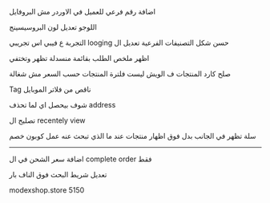 اضافة رقم فرعي للعميل
في الاوردر مش البروفايل

اللوجو
تعديل لون البروسيسينج

التجربة ع فيبي اس تجريبي 
looging
حسن شكل التصنيفات الفرعية 
تعديل ال

اظهر ملخص الطلب بقائمة منسدلة تظهر وتختفي

صلح كارد المنتجات ف الويش ليست
فلترة المنتجات حسب السعر مش شغالة

Tag  ناقص من فلاتر الموبايل

شوف بيحصل اي لما تحذف address

تصليح ال recentely view

سلة تظهر في الجانب بدل فوق
اظهار منتجات عند ما الذي تبحث عنه
عمل كوبون خصم 

-----

اضافة سعر الشحن في ال complete order فقط

تعديل شريط البحث فوق الناف بار


modexshop.store
5150
